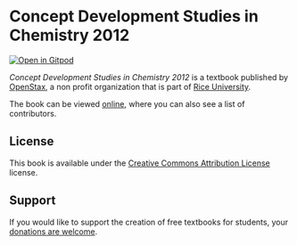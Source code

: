 # Concept Development Studies in Chemistry 2012

[![Open in Gitpod](https://gitpod.io/button/open-in-gitpod.svg)](https://gitpod.io/from-referrer/)

_Concept Development Studies in Chemistry 2012_ is a textbook published by [OpenStax](https://openstax.org/), a non profit organization that is part of [Rice University](https://www.rice.edu/).

The book can be viewed [online](https://github.com/cnx-user-books/cnxbook-concept-development-studies-in-chemistry-2012/releases/latest), where you can also see a list of contributors.

## License
This book is available under the [Creative Commons Attribution License](./LICENSE) license.

## Support
If you would like to support the creation of free textbooks for students, your [donations are welcome](https://riceconnect.rice.edu/donation/support-openstax-banner).
